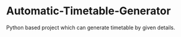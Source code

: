 # Automatic-Timetable-Generator
Python based project which can generate timetable by given details.
